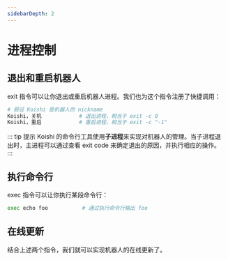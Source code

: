 ```yaml
---
sidebarDepth: 2
---
```


# 进程控制

## 退出和重启机器人

exit 指令可以让你退出或重启机器人进程。我们也为这个指令注册了快捷调用：

```sh
# 假设 Koishi 是机器人的 nickname
Koishi，关机            # 退出进程，相当于 exit -c 0
Koishi，重启            # 重启进程，相当于 exit -c "-1"
```

::: tip 提示
Koishi 的命令行工具使用**子进程**来实现对机器人的管理。当子进程退出时，主进程可以通过查看 exit code 来确定退出的原因，并执行相应的操作。
:::

## 执行命令行 <Badge text="2.0.0+"/>

exec 指令可以让你执行某段命令行：

```sh
exec echo foo           # 通过执行命令行输出 foo
```

## 在线更新

结合上述两个指令，我们就可以实现机器人的在线更新了。
